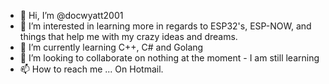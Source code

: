 - 👋 Hi, I’m @docwyatt2001
- 👀 I’m interested in learning more in regards to ESP32's, ESP-NOW, and things that help me with my crazy ideas and dreams.
- 🌱 I’m currently learning C++, C# and Golang
- 💞️ I’m looking to collaborate on nothing at the moment - I am still learning
- 📫 How to reach me ... On Hotmail.

<!---
docwyatt2001/docwyatt2001 is a ✨ special ✨ repository because its `README.md` (this file) appears on your GitHub profile.
You can click the Preview link to take a look at your changes.
--->
